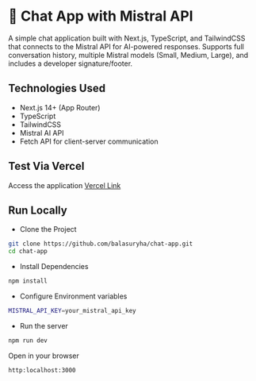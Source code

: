 # 💬 Chat App with Mistral API

A simple chat application built with Next.js, TypeScript, and TailwindCSS that connects to the Mistral API for AI-powered responses. Supports full conversation history, multiple Mistral models (Small, Medium, Large), and includes a developer signature/footer.

## Technologies Used

- Next.js 14+ (App Router)
- TypeScript
- TailwindCSS
- Mistral AI API
- Fetch API for client-server communication

## Test Via Vercel

Access the application [Vercel Link](https://chat-app-hazel-chi.vercel.app/)

## Run Locally

- Clone the Project

```bash
git clone https://github.com/balasuryha/chat-app.git
cd chat-app
```

- Install Dependencies

```bash
npm install
```

- Configure Environment variables

```bash
MISTRAL_API_KEY=your_mistral_api_key
```

- Run the server

```bash
npm run dev
```

Open in your browser

```bash
http:localhost:3000
```